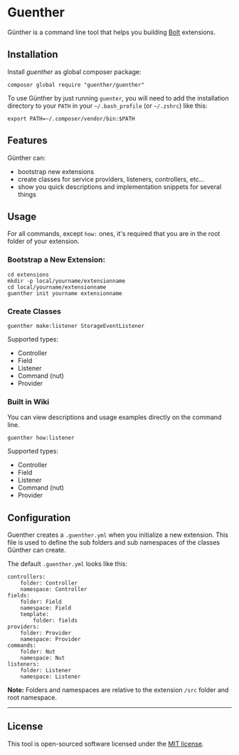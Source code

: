 Guenther
========

Günther is a command line tool that helps you building [Bolt][bolt] extensions. 

## Installation

Install *guenther* as global composer package:
```
composer global require "guenther/guenther"
```

To use Günther by just running `guenter`, you will need to add the installation
directory to your `PATH` in your `~/.bash_profile` (or `~/.zshrc`) like this:

```
export PATH=~/.composer/vendor/bin:$PATH
```

## Features

Günther can:

 - bootstrap new extensions
 - create classes for service providers, listeners, controllers, etc…
 - show you quick descriptions and implementation snippets for several things

## Usage

For all commands, except `how:` ones, it's required that you are in the root folder of your
extension.

###  Bootstrap a New Extension:

```
cd extensions
mkdir -p local/yourname/extensionname
cd local/yourname/extensionname
guenther init yourname extensionname
```

### Create Classes

```
guenther make:listener StorageEventListener
```

Supported types:

 - Controller
 - Field
 - Listener
 - Command (nut)
 - Provider

### Built in Wiki

You can view descriptions and usage examples directly on the command line.

```
guenther how:listener
```

Supported types:
- Controller
- Field
- Listener
- Command (nut)
- Provider

## Configuration

Guenther creates a `.guenther.yml` when you initialize a new extension. This
file is used to define the sub folders and sub namespaces of the classes Günther
can create.

The default `.guenther.yml` looks like this:

```
controllers:
    folder: Controller
    namespace: Controller
fields:
    folder: Field
    namespace: Field
    template:
        folder: fields
providers:
    folder: Provider
    namespace: Provider
commands:
    folder: Nut
    namespace: Nut
listeners:
    folder: Listener
    namespace: Listener
```

**Note:** Folders and namespaces are relative to the extension `/src` folder and
root namespace.

---

## License

This tool is open-sourced software licensed under the [MIT license][mit].


[bolt]: https://bolt.cm/
[mit]: http://opensource.org/licenses/MIT
